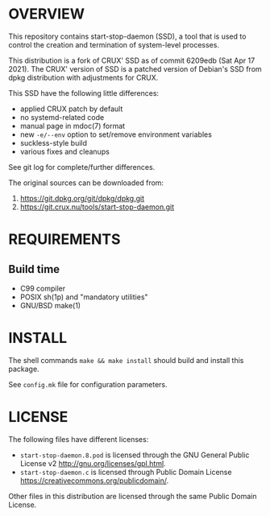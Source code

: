 OVERVIEW
========

This repository contains start-stop-daemon (SSD), a tool that is used
to control the creation and termination of system-level processes.

This distribution is a fork of CRUX' SSD as of commit 6209edb (Sat Apr
17 2021).  The CRUX' version of SSD is a patched version of Debian's
SSD from dpkg distribution with adjustments for CRUX.

This SSD have the following little differences:
  * applied CRUX patch by default
  * no systemd-related code
  * manual page in mdoc(7) format
  * new `-e/--env` option to set/remove environment variables
  * suckless-style build
  * various fixes and cleanups

See git log for complete/further differences.

The original sources can be downloaded from:
  1. https://git.dpkg.org/git/dpkg/dpkg.git
  2. https://git.crux.nu/tools/start-stop-daemon.git


REQUIREMENTS
============

Build time
----------
  * C99 compiler
  * POSIX sh(1p) and "mandatory utilities"
  * GNU/BSD make(1)


INSTALL
=======

The shell commands `make && make install` should build and install
this package.

See `config.mk` file for configuration parameters.


LICENSE
=======

The following files have different licenses:
  * `start-stop-daemon.8.pod` is licensed through the GNU General
    Public License v2 <http://gnu.org/licenses/gpl.html>.
  * `start-stop-daemon.c` is licensed through Public Domain License
    <https://creativecommons.org/publicdomain/>.

Other files in this distribution are licensed through the same Public
Domain License.

